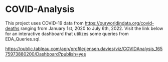 # COVID-Analysis

This project uses COVID-19 data from https://ourworldindata.org/covid-deaths ranging from January 1st, 2020 to July 6th, 2022.
Visit the link below for an interactive dashboard that utilizes some queries from EDA_Queries.sql.

https://public.tableau.com/app/profile/jensen.davies/viz/COVIDAnalysis_16575973880200/Dashboard?publish=yes

